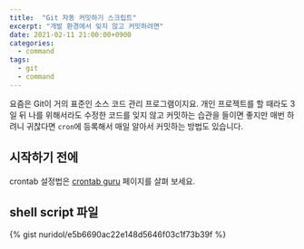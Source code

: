 ```yaml
---
title:  "Git 자동 커밋하기 스크립트"
excerpt: "개발 환경에서 잊지 않고 커밋하려면"
date: 2021-02-11 21:00:00+0900
categories:
  - command
tags:
  - git
  - command
---
```


요즘은 Git이 거의 표준인 소스 코드 관리 프로그램이지요. 개인 프로젝트를 할 때라도 3일 뒤 나를 위해서라도 수정한 코드를 잊지 않고 커밋하는 습관을 들이면 좋지만 매번 하려니 귀찮다면 `cron`에 등록해서 매일 알아서 커밋하는 방법도 있습니다.

## 시작하기 전에

crontab 설정법은 [crontab guru](https://crontab.guru) 페이지를 살펴 보세요.

## shell script 파일

{% gist nuridol/e5b6690ac22e148d5646f03c1f73b39f %}
